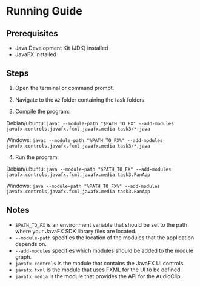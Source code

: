 # Running Guide

## Prerequisites

- Java Development Kit (JDK) installed
- JavaFX installed

## Steps

1. Open the terminal or command prompt.

2. Navigate to the `A2` folder containing the task folders.

3. Compile the program:

Debian/ubuntu:
`javac --module-path "$PATH_TO_FX" --add-modules javafx.controls,javafx.fxml,javafx.media task3/*.java`

Windows:
`javac --module-path "%PATH_TO_FX%" --add-modules javafx.controls,javafx.fxml,javafx.media task3/*.java`

4. Run the program:

Debian/ubuntu:
`java --module-path "$PATH_TO_FX" --add-modules javafx.controls,javafx.fxml,javafx.media task3.FanApp`

Windows:
`java --module-path "%PATH_TO_FX%" --add-modules javafx.controls,javafx.fxml,javafx.media task3.FanApp`

## Notes

- `$PATH_TO_FX` is an environment variable that should be set to the path where your JavaFX SDK library files are located.
- `--module-path` specifies the location of the modules that the application depends on.
- `--add-modules` specifies which modules should be added to the module graph.
- `javafx.controls` is the module that contains the JavaFX UI controls.
- `javafx.fxml` is the module that uses FXML for the UI to be defined.
- `javafx.media` is the module that provides the API for the AudioClip.
